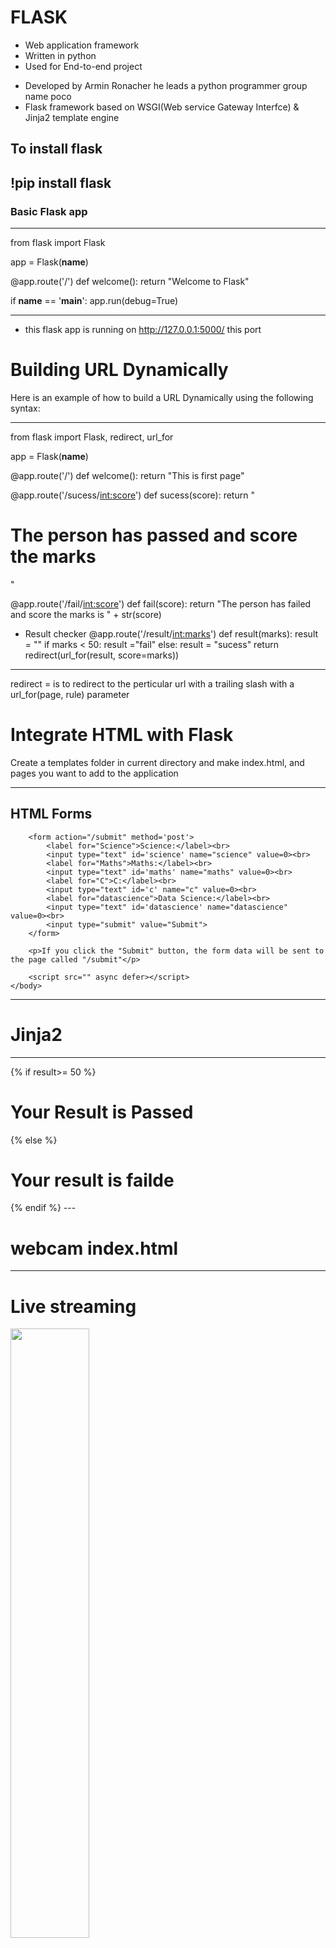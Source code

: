 # FLASK

* Web application framework
* Written in python
* Used for End-to-end project

- Developed by Armin Ronacher he leads a python programmer group name poco
- Flask framework based on WSGI(Web service Gateway Interfce) & Jinja2 template engine

To install flask 
---
!pip install flask
---

### Basic Flask app 

---
from flask import Flask

app = Flask(__name__)

@app.route('/')
def welcome():
    return "Welcome to Flask"


if __name__ == '__main__':
    app.run(debug=True)

---

* this flask app is running on http://127.0.0.1:5000/  this port 

# Building URL Dynamically
Here is an example of how to build a URL Dynamically using the following syntax:

---
from flask import Flask, redirect, url_for

app = Flask(__name__)


@app.route('/')
def welcome():
    return "This is first page"

@app.route('/sucess/<int:score>')
def sucess(score):
    return "<html><body><h1>The person has passed and score the marks</h1></body></html>"

@app.route('/fail/<int:score>')
def fail(score):
    return "The person has failed and score the marks is " + str(score)

* Result checker
@app.route('/result/<int:marks>')
def result(marks):
    result = ""
    if marks < 50:
        result ="fail"
    else:
        result = "sucess"
    return redirect(url_for(result, score=marks))

---

redirect = is to redirect to the perticular url with a trailing slash with a url_for(page, rule) parameter

# Integrate HTML with Flask
Create a templates folder in current directory and make index.html, and pages you want to add 
to the application

---
<!DOCTYPE html>

<html>
    <head>
        <meta charset="utf-8">
        <meta http-equiv="X-UA-Compatible" content="IE=edge">
        <title>index</title>
        <meta name="description" content="">
        <meta name="viewport" content="width=device-width, initial-scale=1">
        <link rel="stylesheet" href="">
    </head>
    <body>
        <h2>HTML Forms</h2>

        <form action="/submit" method='post'>
            <label for="Science">Science:</label><br>
            <input type="text" id='science' name="science" value=0><br>
            <label for="Maths">Maths:</label><br>
            <input type="text" id='maths' name="maths" value=0><br>
            <label for="C">C:</label><br>
            <input type="text" id='c' name="c" value=0><br>
            <label for="datascience">Data Science:</label><br>
            <input type="text" id='datascience' name="datascience" value=0><br>
            <input type="submit" value="Submit">
        </form>

        <p>If you click the "Submit" button, the form data will be sent to the page called "/submit"</p>       
        
        <script src="" async defer></script>
    </body>
</html>

---

# Jinja2 

---
{% if result>= 50 %}
<h1>Your Result is Passed</h1>
{% else %}
<h1>Your result is failde</h1>
{% endif %}
---

# webcam index.html
---
<html>
    <body>
        <h1>Live streaming</h1>
        <div>
            <img src="{{ url_for('video') }}" width="50%">
        </div>
    </body>
</html>
---

# Live camera straming code

---
def generate_frames():
    while True:
        ## Read the camera frame
        sucess, frame = cam.read()
        if not sucess:
            break
        else:
            ret, buffer = cv2.imencode('.jpg', frame)
            frame = buffer.tobytes()
        yield(b'--frame\r\n'
              b'Content-Type: image/jpeg\r\n\r\n' + frame + b'\r\n')

---




